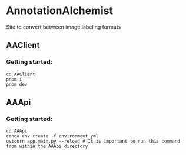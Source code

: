 # AnnotationAlchemist
Site to convert between image labeling formats

## AAClient

### Getting started:
~~~
cd AAClient
pnpm i
pnpm dev
~~~

## AAApi

### Getting started:
~~~
cd AAApi
conda env create -f environment.yml
uvicorn app.main.py --reload # It is important to run this command from within the AAApi directory
~~~
